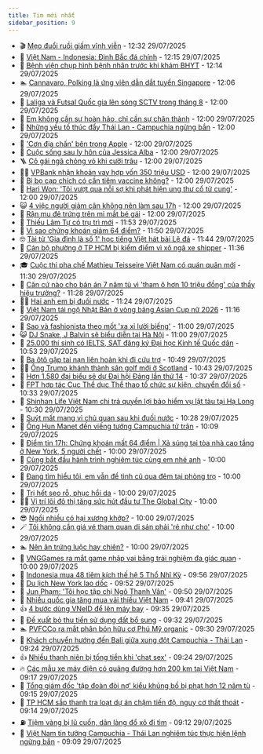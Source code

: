 ```yaml
---
title: Tim mới nhất
sidebar_position: 9
---
```


<!-- vnexpress-tin-moi-nhat:START -->
- 🎬 [Mẹo đuổi ruồi giấm vĩnh viễn](https://vnexpress.net/meo-duoi-ruoi-giam-vinh-vien-4919504.html) - 12:32 29/07/2025
- 🐎 [Việt Nam - Indonesia: Đình Bắc đá chính](https://vnexpress.net/truc-tiep-viet-nam-vs-indonesia-4920399.html) - 12:15 29/07/2025
- 🦍 [Bệnh viện chụp hình bệnh nhân trước khi khám BHYT](https://vnexpress.net/benh-vien-chup-hinh-benh-nhan-truoc-khi-kham-bhyt-4920042.html) - 12:14 29/07/2025
- 🏊 [Cannavaro, Polking là ứng viên dẫn dắt tuyển Singapore](https://vnexpress.net/cannavaro-polking-la-ung-vien-dan-dat-tuyen-singapore-4920413.html) - 12:06 29/07/2025
- 🎊 [Laliga và Futsal Quốc gia lên sóng SCTV trong tháng 8](https://vnexpress.net/laliga-va-futsal-quoc-gia-len-song-sctv-trong-thang-8-4920405.html) - 12:00 29/07/2025
- 🎃 [Em không cần sự hoàn hảo, chỉ cần sự chân thành](https://vnexpress.net/em-khong-can-su-hoan-hao-chi-can-su-chan-thanh-4920253.html) - 12:00 29/07/2025
- 🧰 [Những yếu tố thúc đẩy Thái Lan - Campuchia ngừng bắn](https://vnexpress.net/nhung-yeu-to-thuc-day-thai-lan-campuchia-ngung-ban-4920025.html) - 12:00 29/07/2025
- 🔭 [&#39;Cơn địa chấn&#39; bên trong Apple](https://vnexpress.net/con-dia-chan-ben-trong-apple-4919891.html) - 12:00 29/07/2025
- 🫶 [Cuộc sống sau ly hôn của Jessica Alba](https://vnexpress.net/cuoc-song-sau-ly-hon-cua-jessica-alba-4919691.html) - 12:00 29/07/2025
- 🪜 [Cô gái ngã chỏng vó khi cưỡi trâu](https://vnexpress.net/thu-gian-video-hai-co-gai-nga-chong-vo-khi-cuoi-trau-4918880.html) - 12:00 29/07/2025
- 👨‍🏫 [VPBank nhận khoản vay hợp vốn 350 triệu USD](https://vnexpress.net/vpbank-nhan-khoan-vay-hop-von-350-trieu-usd-4920394.html) - 12:00 29/07/2025
- 🎊 [Bị bọ cạp chích có cần tiêm vaccine không?](https://vnexpress.net/bi-bo-cap-chich-co-can-tiem-vaccine-khong-4920392.html) - 12:00 29/07/2025
- 🎊 [Hari Won: &#39;Tôi vượt qua nỗi sợ khi phát hiện ung thư cổ tử cung&#39;](https://vnexpress.net/hari-won-toi-vuot-qua-noi-so-khi-phat-hien-ung-thu-co-tu-cung-4920371.html) - 12:00 29/07/2025
- 😺 [4 việc người giảm cân không nên làm sau 17h](https://vnexpress.net/4-viec-nguoi-giam-can-khong-nen-lam-sau-17h-4920121.html) - 12:00 29/07/2025
- 🐘 [Rận mu đẻ trứng trên mi mắt bé gái](https://vnexpress.net/ran-mu-de-trung-tren-mi-mat-be-gai-4919916.html) - 12:00 29/07/2025
- 🌁 [Thiếu Lâm Tự có trụ trì mới](https://vnexpress.net/thieu-lam-tu-co-tru-tri-moi-4920388.html) - 11:53 29/07/2025
- 🐲 [Vì sao chứng khoán giảm 64 điểm?](https://vnexpress.net/vi-sao-chung-khoan-giam-64-diem-4920384.html) - 11:50 29/07/2025
- 🤓 [Tài tử &#39;Gia đình là số 1&#39; học tiếng Việt hát bài Lệ đá](https://vnexpress.net/tai-tu-gia-dinh-la-so-1-hoc-tieng-viet-hat-bai-le-da-4920390.html) - 11:44 29/07/2025
- 💪 [Cán bộ phường ở TP HCM bị kiểm điểm vì xô ngã xe shipper](https://vnexpress.net/can-bo-phuong-o-tp-hcm-bi-kiem-diem-vi-xo-nga-xe-shipper-4920404.html) - 11:36 29/07/2025
- 🎓 [Cuộc thi pha chế Mathieu Teisseire Việt Nam có quán quân mới](https://vnexpress.net/cuoc-thi-pha-che-mathieu-teisseire-viet-nam-co-quan-quan-moi-4919678.html) - 11:30 29/07/2025
- 🫣 [Căn cứ nào cho bản án 7 năm tù vì &#39;tham ô hơn 10 triệu đồng&#39; của thầy hiệu trưởng?](https://vnexpress.net/vu-thay-hieu-truong-ca-mau-nhan-7-nam-tu-vi-tham-o-hon-10-trieu-dong-4920400.html) - 11:28 29/07/2025
- 🧑‍💻 [Hai anh em bị đuối nước](https://vnexpress.net/hai-anh-em-bi-duoi-nuoc-4920374.html) - 11:24 29/07/2025
- 🐲 [Việt Nam tái ngộ Nhật Bản ở vòng bảng Asian Cup nữ 2026](https://vnexpress.net/viet-nam-tai-ngo-nhat-ban-o-vong-bang-asian-cup-nu-2026-4920401.html) - 11:16 29/07/2025
- 🌝 [Sao và fashionista theo mốt &#39;xa xỉ lười biếng&#39;](https://vnexpress.net/sao-va-fashionista-theo-mot-xa-xi-luoi-bieng-4919915.html) - 11:00 29/07/2025
- 😺 [DJ Snake, J Balvin sẽ biểu diễn tại Hà Nội](https://vnexpress.net/dj-snake-j-balvin-se-bieu-dien-tai-ha-noi-4920263.html) - 11:00 29/07/2025
- 🐎 [25.000 thí sinh có IELTS, SAT đăng ký Đại học Kinh tế Quốc dân](https://vnexpress.net/25-000-thi-sinh-co-ielts-sat-dang-ky-dai-hoc-kinh-te-quoc-dan-4920383.html) - 10:53 29/07/2025
- 🎡 [Ba ôtô gặp tai nạn liên hoàn khi đi cứu trợ](https://vnexpress.net/ba-oto-gap-tai-nan-lien-hoan-khi-di-cuu-tro-4920385.html) - 10:49 29/07/2025
- 👨‍🏫 [Ông Trump khánh thành sân golf mới ở Scotland](https://vnexpress.net/ong-trump-khanh-thanh-san-golf-moi-o-scotland-4920340.html) - 10:43 29/07/2025
- 🦆 [Hơn 1.580 đại biểu sẽ dự Đại hội Đảng lần thứ 14](https://vnexpress.net/hon-1-580-dai-bieu-se-du-dai-hoi-dang-lan-thu-14-4920378.html) - 10:37 29/07/2025
- 🚦 [FPT hợp tác Cục Thể dục Thể thao tổ chức sự kiện, chuyển đổi số](https://vnexpress.net/fpt-hop-tac-cuc-the-duc-the-thao-to-chuc-su-kien-chuyen-doi-so-4920052.html) - 10:33 29/07/2025
- 💫 [Shinhan Life Việt Nam chi trả quyền lợi bảo hiểm vụ lật tàu tại Hạ Long](https://vnexpress.net/shinhan-life-viet-nam-chi-tra-quyen-loi-bao-hiem-vu-lat-tau-tai-ha-long-4920348.html) - 10:30 29/07/2025
- 🎉 [Suýt mất mạng vì chủ quan sau khi đuối nước](https://vnexpress.net/suyt-mat-mang-vi-chu-quan-sau-khi-duoi-nuoc-4920379.html) - 10:28 29/07/2025
- 🌋 [Ông Hun Manet đến viếng tướng Campuchia tử trận](https://vnexpress.net/ong-hun-manet-den-vieng-tuong-campuchia-tu-tran-4920358.html) - 10:09 29/07/2025
- 🤖 [Điểm tin 17h: Chứng khoán mất 64 điểm | Xả súng tại tòa nhà cao tầng ở New York, 5 người chết](https://vnexpress.net/diem-tin-17h-chung-khoan-mat-64-diem-xa-sung-tai-toa-nha-cao-tang-o-new-york-5-nguoi-chet-4920364.html) - 10:00 29/07/2025
- 🦏 [Cùng bắt đầu hành trình nghiêm túc cùng em nhé anh](https://vnexpress.net/cung-bat-dau-hanh-trinh-nghiem-tuc-cung-em-nhe-anh-4920247.html) - 10:00 29/07/2025
- 🦩 [Đang tìm hiểu tôi, em vẫn để tình cũ qua đêm tại phòng trọ](https://vnexpress.net/tinh-tay-ba-tinh-cu-dang-tim-hieu-toi-em-van-de-tinh-cu-qua-dem-tai-phong-tro-4919990.html) - 10:00 29/07/2025
- 👺 [Trị hết sẹo rỗ, phục hồi da](https://vnexpress.net/tri-het-seo-ro-phuc-hoi-da-4920381.html) - 10:00 29/07/2025
- 🧑‍🏫 [Vị trí lõi đô thị tăng sức hút đầu tư The Global City](https://vnexpress.net/vi-tri-loi-do-thi-tang-suc-hut-dau-tu-the-global-city-4920351.html) - 10:00 29/07/2025
- 😎 [Ngồi nhiều có hại xương khớp?](https://vnexpress.net/ngoi-nhieu-co-hai-xuong-khop-4920294.html) - 10:00 29/07/2025
- 🪄 [Tôi không cần giá vé tham quan di sản phải &#39;rẻ như cho&#39;](https://vnexpress.net/dai-noi-hue-co-nhung-gi-dai-noi-hue-gia-ve-2025-gia-ve-dai-noi-hue-toi-khong-can-gia-ve-tham-quan-di-san-phai-re-nhu-cho-4920279.html) - 10:00 29/07/2025
- 🏊 [Nên ăn trứng luộc hay chiên?](https://vnexpress.net/nen-an-trung-luoc-hay-chien-4920206.html) - 10:00 29/07/2025
- 💃 [VNGGames ra mắt game nhập vai bằng trải nghiệm đa giác quan](https://vnexpress.net/vnggames-ra-mat-game-nhap-vai-bang-trai-nghiem-da-giac-quan-4920075.html) - 10:00 29/07/2025
- 🦆 [Indonesia mua 48 tiêm kích thế hệ 5 Thổ Nhĩ Kỳ](https://vnexpress.net/indonesia-mua-48-tiem-kich-the-he-5-tho-nhi-ky-4920353.html) - 09:56 29/07/2025
- 🎊 [Du lịch New York lao dốc](https://vnexpress.net/du-lich-new-york-lao-doc-4920208.html) - 09:52 29/07/2025
- 👺 [Jun Phạm: &#39;Tôi học tập chị Ngô Thanh Vân&#39;](https://vnexpress.net/jun-pham-toi-hoc-tap-chi-ngo-thanh-van-4920084.html) - 09:50 29/07/2025
- 🎡 [Nhiều quốc gia tăng mua vải thiều Việt Nam](https://vnexpress.net/nhieu-quoc-gia-tang-mua-vai-thieu-viet-nam-4920198.html) - 09:41 29/07/2025
- 👍 [4 bước dùng VNeID để lên máy bay](https://vnexpress.net/4-buoc-dung-vneid-de-len-may-bay-4920342.html) - 09:35 29/07/2025
- 🐎 [Đề xuất bỏ thu tiền sử dụng đất bổ sung](https://vnexpress.net/de-xuat-bo-thu-tien-su-dung-dat-bo-sung-4920239.html) - 09:32 29/07/2025
- 🏊 [PVFCCo ra mắt phân bón hữu cơ Phú Mỹ organic](https://vnexpress.net/pvfcco-ra-mat-phan-bon-huu-co-phu-my-organic-4920243.html) - 09:30 29/07/2025
- 🦩 [Khách chuyển hướng đến Bali giữa xung đột Campuchia - Thái Lan](https://vnexpress.net/khach-chuyen-huong-den-bali-giua-xung-dot-campuchia-thai-lan-4920324.html) - 09:24 29/07/2025
- 👍 [Nhiều thanh niên bị tống tiền khi &#39;chat sex&#39;](https://vnexpress.net/nhieu-thanh-nien-bi-tong-tien-khi-chat-sex-4920331.html) - 09:24 29/07/2025
- 🔥 [Các mẫu xe máy điện có quãng đường hơn 200 km tại Việt Nam](https://vnexpress.net/cac-mau-xe-may-dien-co-quang-duong-hon-200-km-tai-viet-nam-4920264.html) - 09:17 29/07/2025
- 💄 [Tổng giám đốc &#39;tập đoàn đòi nợ&#39; kiểu khủng bố bị phạt hơn 12 năm tù](https://vnexpress.net/tong-giam-doc-tap-doan-doi-no-kieu-khung-bo-bi-phat-hon-12-nam-tu-4920271.html) - 09:15 29/07/2025
- 🤡 [TP HCM sắp thanh tra loạt dự án chậm tiến độ, nguy cơ thất thoát](https://vnexpress.net/tp-hcm-sap-thanh-tra-loat-du-an-cham-tien-do-nguy-co-that-thoat-4920220.html) - 09:14 29/07/2025
- ⛽️ [Tiệm vàng bị lũ cuốn, dân làng đổ xô đi tìm](https://vnexpress.net/tiem-vang-bi-lu-cuon-dan-lang-do-xo-di-tim-4920267.html) - 09:12 29/07/2025
- 🚀 [Việt Nam tin tưởng Campuchia - Thái Lan nghiêm túc thực hiện lệnh ngừng bắn](https://vnexpress.net/viet-nam-tin-tuong-campuchia-thai-lan-nghiem-tuc-thuc-hien-lenh-ngung-ban-4920332.html) - 09:09 29/07/2025<!-- vnexpress-tin-moi-nhat:END -->
